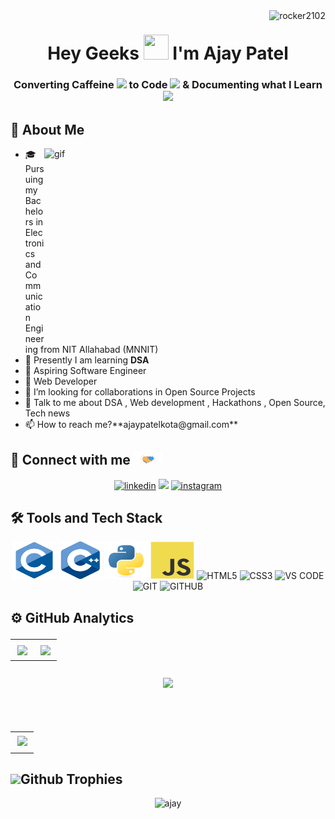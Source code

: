 <img align="right" src="https://komarev.com/ghpvc/?username=AshishSharma1203&color=blueviolet&label=Profile+Views" alt="rocker2102" />
<h1 align='center'> Hey Geeks <img src="https://media.giphy.com/media/FAFo1M7EC4gRZ4HETH/giphy.gif"  width="40" height="40"> I'm Ajay Patel</h1>

<h3 align="center"> Converting  Caffeine  <img src="Icons/icons8-coffee-cup.gif" width ="30px">  to Code <img src="Icons/icons8-developer.gif" width ="30px"> & Documenting what I Learn <img src="https://thumbs.gfycat.com/AgedBothIndri.webp" width ="50px" >  </h3>




## 🚀 About Me
<img src="Icons/top right.gif" width="450px" height="300px" alt=gif align="right" > 
<ul>
<li> 🎓 Pursuing my Bachelors in Electronics and Communication Engineering from NIT Allahabad (MNNIT)<br></li>
            <li> 🔭 Presently I am learning <b>DSA</b><br></li>
            <li> 🔭 Aspiring Software Engineer<br></li> 
            <li> 🔭 Web Developer<br></li>
            <li> 🤔 I’m looking for collaborations in Open Source Projects<br></li>
            <li> 💬 Talk to me about DSA , Web development , Hackathons , Open Source, Tech news<br></li>  
            <li> 📫 How to reach me?**ajaypatelkota@gmail.com**<br></li>
 </ul>

## 📌 Connect with me <img src="https://github.com/sakshamgurbhele/sakshamgurbhele/blob/main/Images/Handshake.gif" width="45px">

<p align="center">            
<!-- <a target="blank" href="https://twitter.com/"><img src="twitter.png" alt="twitter" width="10%" style="padding:0px"/></a> -->
<a target="blank" href="https://www.linkedin.com/in/ajay-patel-60253820a/"><img src="linkedin.png" alt="linkedin" width="10%" style="padding:0px"/></a>
<a href="mailto:ajaypatelkota@gmail.com"><img src="https://img.icons8.com/bubbles/344/gmail.png" width="10%" style="padding:0px"/></a>
<a target="blank" href="https://www.instagram.com/_ajay05._/"><img src="instagram.png" alt="instagram" width="10%" style="padding:0px"/></a>
</p>
 
## 🛠 Tools and Tech Stack

<p align="center">
            <img alt="C" src="https://raw.githubusercontent.com/devicons/devicon/master/icons/c/c-original.svg" width="70" height="60" />
             <img alt="C++" src="https://raw.githubusercontent.com/devicons/devicon/master/icons/cplusplus/cplusplus-original.svg"  width="70" height="60"/>
            <img alt="Python" src="https://raw.githubusercontent.com/devicons/devicon/master/icons/python/python-original.svg"  width="70" height="60"/>
<!--             <img alt="Java" src="https://img.shields.io/badge/java-%23ED8B00.svg?style=for-the-badge&logo=java&logoColor=white"  width="70" height="60"/> -->
             <img alt="JavaScript" src="https://raw.githubusercontent.com/devicons/devicon/1119b9f84c0290e0f0b38982099a2bd027a48bf1/icons/javascript/javascript-original.svg"  width="70" height="60"/>
            <img alt="HTML5" src="https://raw.githubusercontent.com/shahriarshafin/shahriarshafin/development/Assets/html.gif"  width="70" height="60"/>
            <img alt="CSS3" src="https://raw.githubusercontent.com/shahriarshafin/shahriarshafin/development/Assets/css.gif"  width="70" height="60"/>
            <img alt="VS CODE" src="https://raw.githubusercontent.com/ShahriarShafin/ShahriarShafin/main/Assets/vscode.webp"  width="70" height="60"/>
            <img alt="GIT" src="https://raw.githubusercontent.com/ShahriarShafin/ShahriarShafin/main/Assets/git.gif"  width="90" height="60"/>
            <img alt="GITHUB" src="https://img.icons8.com/color/344/github--v1.png"  width="70" height="80"/>
            
 
<!-- <img alt="React" src="https://img.shields.io/badge/react-%2320232a.svg?style=for-the-badge&logo=react&logoColor=%2361DAFB"/> -->
            
           
<!-- <img alt="Django" src="https://img.shields.io/badge/Django-092E20?style=for-the-badge&logo=django&logoColor=white"/> -->
<!--             <img alt="Arduino" src="https://img.shields.io/badge/-Arduino-00979D?style=for-the-badge&logo=Arduino&logoColor=white"  width="70" height="60"/> -->
</p>


## ⚙️ GitHub Analytics<table>
 <td align="center">
           <a href="https://github.com/Ajay051839"><img align="center" height="200px"src="https://github-readme-stats.vercel.app/api?username=Ajay051839&show_icons=true&locale=en&theme=radical"/></a>
     </td>
    <td align="center" >
           <a href="https://github.com/Ajay051839"><img align="center" height="200px"  src="https://github-readme-stats.vercel.app/api/top-langs?username=Ajay051839&show_icons=true&locale=en&layout=compact&theme=radical"/></a>
     </td>
       
</table>

<p align="center">
     <a><img align="center" src="https://github-readme-streak-stats.herokuapp.com?user=Ajay051839&theme=dark&date_format=M%20j%5B%2C%20Y%5D&fire=C3DD29&ring=DD2727&sideNums=ABDD0F&dates=11A4DD)](https://git.io/streak-stats"/></a>
</p>

<br>
<table>
 <td align="center">
        <img src="https://activity-graph.herokuapp.com/graph?username=Ajay051839&theme=react-dark&date_color=00000000&color=037bfc&line=037bfc&point=00000000&area=true&hide_border=true"/>
 </td>
 </table>

<!------------------------------------------ Github Trophy ----------------------------------->
<h2><img src="https://img.icons8.com/office/344/trophy--v1.png" width="45px"/>Github Trophies</h2>
<p align="center"><img src="https://github-profile-trophy.vercel.app/?username=Ajay051839&theme=onedark" alt="ajay" /> </p>


<!------------------------------------------ Github Trophy ----------------------------------->



<!------------------------------------------------------------------ Badges ------------------------------------------------------------>



   


